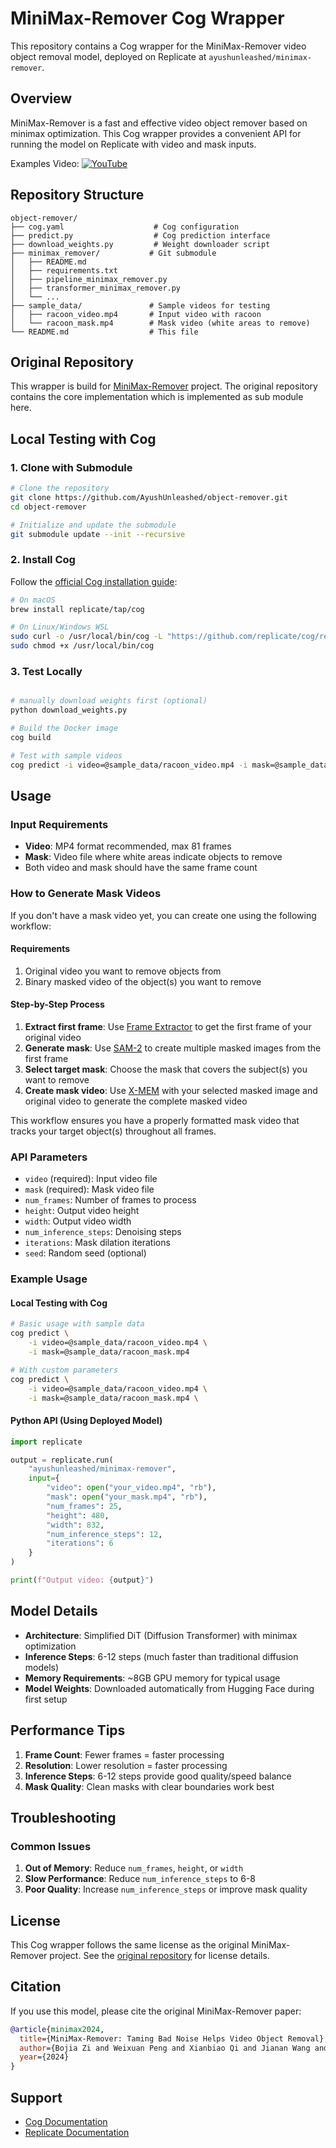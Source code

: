 # MiniMax-Remover Cog Wrapper

This repository contains a Cog wrapper for the MiniMax-Remover video object removal model, deployed on Replicate at `ayushunleashed/minimax-remover`.

## Overview

MiniMax-Remover is a fast and effective video object remover based on minimax optimization. This Cog wrapper provides a convenient API for running the model on Replicate with video and mask inputs.

Examples Video: <a href="https://www.youtube.com/watch?v=KaU5yNl6CTc"><img alt="YouTube" src="https://img.shields.io/badge/Youtube-video-ff0000"></a>

## Repository Structure

```
object-remover/
├── cog.yaml                    # Cog configuration
├── predict.py                  # Cog prediction interface
├── download_weights.py         # Weight downloader script
├── minimax_remover/           # Git submodule
│   ├── README.md
│   ├── requirements.txt
│   ├── pipeline_minimax_remover.py
│   ├── transformer_minimax_remover.py
│   └── ...
├── sample_data/               # Sample videos for testing
│   ├── racoon_video.mp4       # Input video with racoon
│   └── racoon_mask.mp4        # Mask video (white areas to remove)
└── README.md                  # This file
```

## Original Repository

This wrapper is build for [MiniMax-Remover](https://github.com/zibojia/MiniMax-Remover) project. The original repository contains the core implementation which is implemented as sub module here.

## Local Testing with Cog

### 1. Clone with Submodule

```bash
# Clone the repository
git clone https://github.com/AyushUnleashed/object-remover.git
cd object-remover

# Initialize and update the submodule
git submodule update --init --recursive
```

### 2. Install Cog

Follow the [official Cog installation guide](https://cog.run/getting-started/):

```bash
# On macOS
brew install replicate/tap/cog

# On Linux/Windows WSL
sudo curl -o /usr/local/bin/cog -L "https://github.com/replicate/cog/releases/latest/download/cog_$(uname -s)_$(uname -m)"
sudo chmod +x /usr/local/bin/cog
```

### 3. Test Locally

```bash

# manually download weights first (optional)
python download_weights.py

# Build the Docker image
cog build

# Test with sample videos
cog predict -i video=@sample_data/racoon_video.mp4 -i mask=@sample_data/racoon_mask.mp4
```

## Usage

### Input Requirements

- **Video**: MP4 format recommended, max 81 frames
- **Mask**: Video file where white areas indicate objects to remove
- Both video and mask should have the same frame count

### How to Generate Mask Videos

If you don't have a mask video yet, you can create one using the following workflow:

#### Requirements
1. Original video you want to remove objects from
2. Binary masked video of the object(s) you want to remove

#### Step-by-Step Process
1. **Extract first frame**: Use [Frame Extractor](https://replicate.com/lucataco/frame-extractor) to get the first frame of your original video
2. **Generate mask**: Use [SAM-2](https://replicate.com/meta/sam-2) to create multiple masked images from the first frame
3. **Select target mask**: Choose the mask that covers the subject(s) you want to remove
4. **Create mask video**: Use [X-MEM](https://replicate.com/jd7h/xmem) with your selected masked image and original video to generate the complete masked video

This workflow ensures you have a properly formatted mask video that tracks your target object(s) throughout all frames.

### API Parameters

- `video` (required): Input video file
- `mask` (required): Mask video file  
- `num_frames`: Number of frames to process 
- `height`: Output video height 
- `width`: Output video width 
- `num_inference_steps`: Denoising steps
- `iterations`: Mask dilation iterations 
- `seed`: Random seed (optional)

### Example Usage

#### Local Testing with Cog

```bash
# Basic usage with sample data
cog predict \
    -i video=@sample_data/racoon_video.mp4 \
    -i mask=@sample_data/racoon_mask.mp4

# With custom parameters
cog predict \
    -i video=@sample_data/racoon_video.mp4 \
    -i mask=@sample_data/racoon_mask.mp4 \
```

#### Python API (Using Deployed Model)

```python
import replicate

output = replicate.run(
    "ayushunleashed/minimax-remover",
    input={
        "video": open("your_video.mp4", "rb"),
        "mask": open("your_mask.mp4", "rb"),
        "num_frames": 25,
        "height": 480,
        "width": 832,
        "num_inference_steps": 12,
        "iterations": 6
    }
)

print(f"Output video: {output}")
```

## Model Details

- **Architecture**: Simplified DiT (Diffusion Transformer) with minimax optimization
- **Inference Steps**: 6-12 steps (much faster than traditional diffusion models)
- **Memory Requirements**: ~8GB GPU memory for typical usage
- **Model Weights**: Downloaded automatically from Hugging Face during first setup

## Performance Tips

1. **Frame Count**: Fewer frames = faster processing
2. **Resolution**: Lower resolution = faster processing  
3. **Inference Steps**: 6-12 steps provide good quality/speed balance
4. **Mask Quality**: Clean masks with clear boundaries work best

## Troubleshooting

### Common Issues

1. **Out of Memory**: Reduce `num_frames`, `height`, or `width`
2. **Slow Performance**: Reduce `num_inference_steps` to 6-8
3. **Poor Quality**: Increase `num_inference_steps` or improve mask quality

## License

This Cog wrapper follows the same license as the original MiniMax-Remover project. See the [original repository](https://github.com/zibojia/MiniMax-Remover) for license details.

## Citation

If you use this model, please cite the original MiniMax-Remover paper:

```bibtex
@article{minimax2024,
  title={MiniMax-Remover: Taming Bad Noise Helps Video Object Removal},
  author={Bojia Zi and Weixuan Peng and Xianbiao Qi and Jianan Wang and Shihao Zhao and Rong Xiao and Kam-Fai Wong},
  year={2024}
}
```

## Support

- [Cog Documentation](https://cog.run/)
- [Replicate Documentation](https://replicate.com/docs)